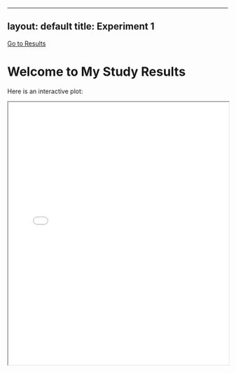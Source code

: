  ---
layout: default
title: Experiment 1
---

[Go to Results](index.html)

# Welcome to My Study Results

Here is an interactive plot:

<iframe src="assets/plotly_graph.html" width="100%" height="600px"></iframe>
